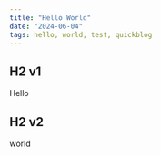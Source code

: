 ```yaml
---
title: "Hello World"
date: "2024-06-04"
tags: hello, world, test, quickblog
---
```


## H2 v1

Hello

## H2 v2

world
